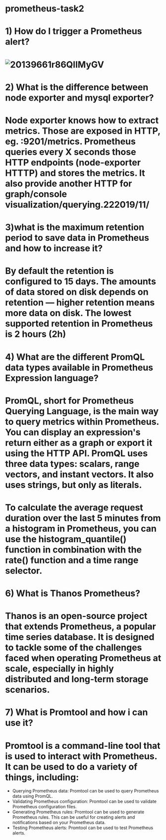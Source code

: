 # prometheus-task2

# 1) How do I trigger a Prometheus alert?

# ![20139661r86QlIMyGV](https://github.com/HebaShaban/prometheus-task2/assets/128882939/adf85ddd-dbe8-4bc8-a135-a13cea87c089)

# 2) What is the difference between node exporter and mysql exporter?

# Node exporter knows how to extract metrics. Those are exposed in HTTP, eg. :9201/metrics. Prometheus queries every X seconds those HTTP endpoints (node-exporter HTTTP) and stores the metrics. It also provide another HTTP for graph/console visualization/querying.22‏/11‏/2019

# 3)what is the maximum retention period to save data in Prometheus and how to increase it?

# By default the retention is configured to 15 days. The amounts of data stored on disk depends on retention — higher retention means more data on disk. The lowest supported retention in Prometheus is 2 hours (2h)

# 4) What are the different PromQL data types available in Prometheus Expression language?

# PromQL, short for Prometheus Querying Language, is the main way to query metrics within Prometheus. You can display an expression's return either as a graph or export it using the HTTP API. PromQL uses three data types: scalars, range vectors, and instant vectors. It also uses strings, but only as literals.

# To calculate the average request duration over the last 5 minutes from a histogram in Prometheus, you can use the histogram_quantile() function in combination with the rate() function and a time range selector.

# 6) What is Thanos Prometheus?

# Thanos is an open-source project that extends Prometheus, a popular time series database. It is designed to tackle some of the challenges faced when operating Prometheus at scale, especially in highly distributed and long-term storage scenarios.

# 7) What is Promtool and how i can use it?

# Promtool is a command-line tool that is used to interact with Prometheus. It can be used to do a variety of things, including:
- Querying Prometheus data: Promtool can be used to query Prometheus data using PromQL.
- Validating Prometheus configuration: Promtool can be used to validate Prometheus configuration files.
- Generating Prometheus rules: Promtool can be used to generate Prometheus rules. This can be useful for creating alerts and notifications based on your Prometheus data.
- Testing Prometheus alerts: Promtool can be used to test Prometheus alerts.
